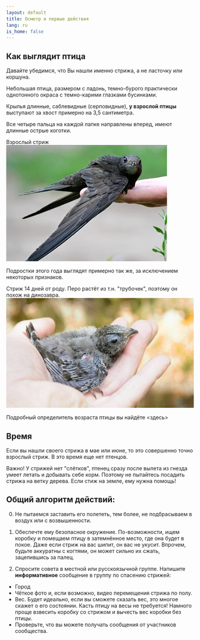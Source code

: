 ```yaml
---
layout: default
title: Осмотр и первые действия
lang: ru
is_home: false
---
```


## Как выглядит птица

Давайте убедимся, что Вы нашли именно стрижа, а не ласточку или коршуна.

Небольшая птица, размером с ладонь, темно-бурого практически однотонного окраса с темно-карими глазками бусинками.

Крылья длинные, саблевидные (серповидные), <b>у взрослой птицы</b> выступают за хвост примерно на 3,5 сантиметра.

Все четыре пальца на каждой лапке направлены вперед, имеют длинные острые коготки. 

Взрослый стриж
![Adult Swift](../assets/images/adult_swift.webp)

Подростки этого года выглядят примерно так же, за исключением некоторых признаков.

Стриж 14 дней от роду.
Перо растёт из т.н. "трубочек", поэтому он похож на динозавра.
![14 day Swift](../assets/images/swift_14days.jpg)


Подробный определитель возраста птицы вы найдёте <здесь>

## Время
Если вы нашли своего стрижа в мае или июне, то это совершенно точно взрослый стриж. В это время еще нет птенцов.

Важно!
У стрижей нет "слётков", птенец сразу после вылета из гнезда умеет летать и добывать себе корм.
Поэтому не пытайтесь посадить стрижа на ветку дерева. Если стиж на земле, ему нужна помощь!

## Общий алгоритм действий:

0) Не пытаемся заставить его полететь, тем более, не подбрасываем в воздух или с возвышенности.

1) Обеспечте ему безопасное окружение.
По-возможности, ищем коробку и помещаем птицу в затемнённое место, где она будет в покое.
Даже если стриж на вас шипит, он вас не укусит. Впрочем, будьте аккуратны с когтями, он может сильно их сжать, зацепившись за палец.

2) Спросите совета в местной или русскоязычной группе.
Напишите <b>информативное</b> сообщение в группу по спасению стрижей:
* Город
* Чёткое фото и, если возможно, видео перемещения стрижа по полу.
* Вес. Будет идеально, если вы сможете сказать вес, это многое скажет о его состоянии.
Касть птицу на весы не требуется!
Намного проще взвесить коробку со стрижом и вычесть вес коробки без птицы.
* Проверьте, что вы можете получать сообщения от участников сообщества.

